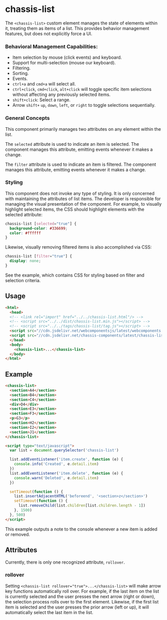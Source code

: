 # chassis-list

The `<chassis-list>` custom element manages the state of elements within it, treating them as items of a list. This provides behavior management features,
but does not explicitly force a UI.

### Behavioral Management Capabilities:

- Item selection by mouse (click events) and keyboard.
- Support for multi-selection (mouse our keyboard).
- Filtering.
- Sorting.
- Events.
- `ctrl+a` and `cmd+a` will select all.
- `ctrl+click`, `cmd+click`, `alt+click` will toggle specific item selections without affecting any previously selected items.
- `shift+click`: Select a range.
- Arrow `shift+` `up`, `down`, `left`, or `right` to toggle selections sequentially.


### General Concepts

This component primarily manages two attributes on any element within the list.

The `selected` attribute is used to indicate an item is selected. The component
manages this attribute, emitting events whenever it makes a change.

The `filter` attribute is used to indicate an item is filtered. The component
manages this attribute, emitting events whenever it makes a change.

### Styling

This component does not invoke any type of styling. It is only concerned with
maintaining the attributes of list items. The developer is responsible for
managing the visual presentation of the component. For example, to visually
highlight selected items, the CSS should highlight elements with the selected attribute:

```css
chassis-list [selected="true"] {
  background-color: #336699;
  color: #ffffff
}
```

Likewise, visually removing filtered items is also accomplished via CSS:

```css
chassis-list [filter="true"] {
  display: none;
}
```

See the example, which contains CSS for styling based on filter and selection criteria.

## Usage

```html
<html>
  <head>
  <!-- <link rel="import" href="../../chassis-list.html"/> -->
  <!-- <script src="../../dist/chassis-list.min.js"></script> -->
  <!-- <script src="../../tags/chassis-list/tag.js"></script> -->
  <script src="//cdn.jsdelivr.net/webcomponentsjs/latest/webcomponents.min.js"></script>
  <script src="//cdn.jsdelivr.net/chassis-components/latest/chassis-list.min.js"></script>
  </head>
  <body>
    <chassis-list>...</chassis-list>
  </body>
</html>
```

## Example

```html
<chassis-list>
  <section>A4</section>
  <section>B4</section>
  <section>C4</section>
  <div>D4</div>
  <section>E3</section>
  <section>F3</section>
  <p>G3</p>
  <section>H2</section>
  <section>I2</section>
  <section>J1</section>
</chassis-list>

<script type="text/javascript">
  var list = document.querySelector('chassis-list')

  list.addEventListener('item.create', function (e) {
    console.info('Created', e.detail.item)
  })
  list.addEventListener('item.delete', function (e) {
    console.warn('Deleted', e.detail.item)
  })

  setTimeout(function () {
    list.insertAdjacentHTML('beforeend', '<section>z</section>')
    setTimeout(function () {
      list.removeChild(list.children[list.children.length - 1])
    }, 1500)
  }, 500)
</script>
```

This example outputs a note to the console whenever a new item is added or removed.

## Attributes

Currently, there is only one recognized attribute, `rollover`.

### rollover

Setting `<chassis-list rollover="true">...</chassis-list>` will make arrow key functions
automatically roll over. For example, if the last item on the list is currently
selected and the user presses the next arrow (right or down), the selection
process rolls over to the first element. Likewise, if the first list item is selected
and the user presses the prior arrow (left or up), it will automatically select
the last item in the list.
